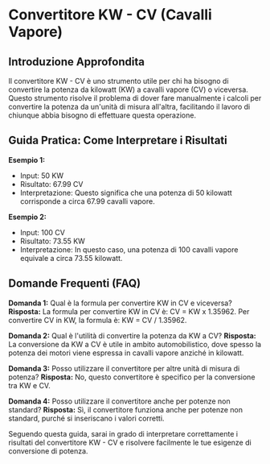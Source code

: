 # Convertitore KW - CV (Cavalli Vapore)

## Introduzione Approfondita
Il convertitore KW - CV è uno strumento utile per chi ha bisogno di convertire la potenza da kilowatt (KW) a cavalli vapore (CV) o viceversa. Questo strumento risolve il problema di dover fare manualmente i calcoli per convertire la potenza da un'unità di misura all'altra, facilitando il lavoro di chiunque abbia bisogno di effettuare questa operazione.

## Guida Pratica: Come Interpretare i Risultati

**Esempio 1:**
- Input: 50 KW
- Risultato: 67.99 CV
- Interpretazione: Questo significa che una potenza di 50 kilowatt corrisponde a circa 67.99 cavalli vapore.

**Esempio 2:**
- Input: 100 CV
- Risultato: 73.55 KW
- Interpretazione: In questo caso, una potenza di 100 cavalli vapore equivale a circa 73.55 kilowatt.

## Domande Frequenti (FAQ)

**Domanda 1:** Qual è la formula per convertire KW in CV e viceversa?
**Risposta:** La formula per convertire KW in CV è: CV = KW x 1.35962. Per convertire CV in KW, la formula è: KW = CV / 1.35962.

**Domanda 2:** Qual è l'utilità di convertire la potenza da KW a CV?
**Risposta:** La conversione da KW a CV è utile in ambito automobilistico, dove spesso la potenza dei motori viene espressa in cavalli vapore anziché in kilowatt.

**Domanda 3:** Posso utilizzare il convertitore per altre unità di misura di potenza?
**Risposta:** No, questo convertitore è specifico per la conversione tra KW e CV.

**Domanda 4:** Posso utilizzare il convertitore anche per potenze non standard?
**Risposta:** Sì, il convertitore funziona anche per potenze non standard, purché si inseriscano i valori corretti.

Seguendo questa guida, sarai in grado di interpretare correttamente i risultati del convertitore KW - CV e risolvere facilmente le tue esigenze di conversione di potenza.